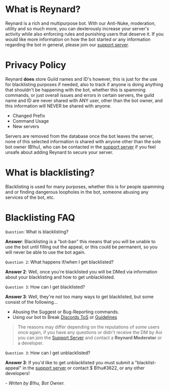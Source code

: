 # What is Reynard?
Reynard is a rich and multipurpose bot. With our Anti-Nuke, moderation, utility and so much more, you can dexterously
increase your server's activity while also enforcing rules and punishing users that deserve it. If you would like more information on how the bot started or any information regarding the bot in general, please join our [support server](https://discord.gg/yrvnwu557g).

# Privacy Policy
Reynard **does** store Guild names and ID's however, this is just for the use for blacklisting purposes if needed, also to track if anyone is doing anything that shouldn't be happening with the bot, whether this is spamming commands, or just overall issues and errors in certain servers, the guild name and ID are never shared with ANY user, other than the bot owner, and this information will NEVER be shared with anyone.
- Changed Prefix
- Command Usage
- New servers

Servers are removed from the database once the bot leaves the server, none of this selected information is shared with anyone other than the sole bot owner (B!hu), who can be contacted in the [support server](https://discord.gg/yrvnwu557g) if you feel unsafe about adding Reynard to secure your server.

# What is blacklisting?
Blacklisting is used for many purposes, whether this is for people spamming and or finding dangerous loopholes in the bot, someone abusing any services of the bot, etc.

# Blacklisting FAQ
`Question`: What is blacklisting? 

**Answer**: Blacklisting is a "bot-ban" this means that you will be unable to use the bot until filling out the appeal, or this could be permanent, so you will never be able to use the bot again.

`Question 2`: What happens if/when I get blacklisted?

**Answer 2**: Well, once you're blacklisted you will be DMed via information about your blacklisting and how to get unblacklisted.

`Question 3`: How can I get blacklisted?

**Answer 3**: Well, they're not too many ways to get blacklisted, but some consist of the following...
- Abusing the Suggest or Bug-Reporting commands.
- Using our bot to Break [Discords ToS](https://discord.com/terms) or [Guidelines](https://discord.com/guidelines)
 > The reasons may differ depending on the reputations of some users once again, if you have any questions or didn't receive the DM by Aoi you can join the [Support Server](https://discord.gg/yrvnwu557g) and contact a **Reynard Moderator** or a developer.
 
`Question 3`: How can I get unblacklisted?

**Answer 3**: If you'd like to get unblacklisted you must submit a "blacklist-appeal" in the [support server](https://discord.gg/yrvnwu557g) or contact $ B!hu#3622, or any other developers!


*- Writen by B!hu, Bot Owner.*
